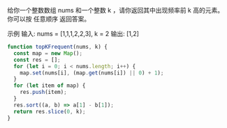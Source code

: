 给你一个整数数组 nums 和一个整数 k ，请你返回其中出现频率前 k 高的元素。你可以按 任意顺序 返回答案。

示例
输入: nums = [1,1,1,2,2,3], k = 2
输出: [1,2]

```js
function topKFrequent(nums, k) {
  const map = new Map();
  const res = [];
  for (let i = 0; i < nums.length; i++) {
    map.set(nums[i], (map.get(nums[i]) || 0) + 1);
  }
  for (let item of map) {
    res.push(item);
  }
  res.sort((a, b) => a[1] - b[1]);
  return res.slice(0, k);
}
```

